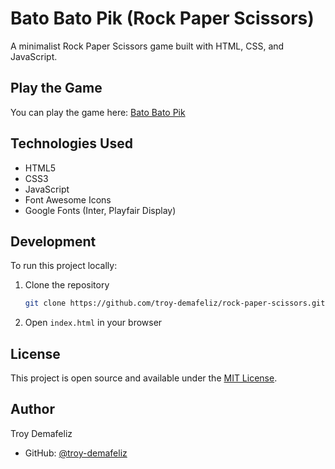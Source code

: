 # Bato Bato Pik (Rock Paper Scissors)

A minimalist Rock Paper Scissors game built with HTML, CSS, and JavaScript.

## Play the Game

You can play the game here: [Bato Bato Pik](https://troy-demafeliz.github.io/rock-paper-scissors)

## Technologies Used

- HTML5
- CSS3
- JavaScript
- Font Awesome Icons
- Google Fonts (Inter, Playfair Display)

## Development

To run this project locally:

1. Clone the repository

   ```bash
   git clone https://github.com/troy-demafeliz/rock-paper-scissors.git
   ```

2. Open `index.html` in your browser

## License

This project is open source and available under the [MIT License](LICENSE).

## Author

Troy Demafeliz

- GitHub: [@troy-demafeliz](https://github.com/troy-demafeliz)
